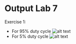 # Output Lab 7
Exercise 1:
- For 95% duty cycle
![alt text](https://user-images.githubusercontent.com/33945101/59166056-e8904b00-8af2-11e9-98b2-fd486097c903.png)
- For 5% duty cycle
![alt text](https://user-images.githubusercontent.com/33945101/59166055-e8904b00-8af2-11e9-86b3-9a68ded79c1d.png)
